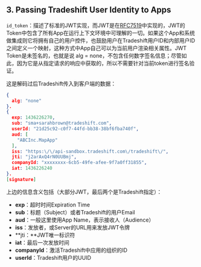 ## 3. Passing Tradeshift User Identity to Apps

`id_token`：描述了标准的JWT实现，而JWT是在[RFC7519](https://www.rfc-editor.org/rfc/rfc7519.txt%22)中实现的，JWT的Token中包含了所有App在运行上下文环境中可理解的一切。如果这个App和系统做集成则它将拥有自己的用户控件，也鼓励用户在Tradeshift用户ID和内部用户ID之间定义一个映射，这种方式中App自己可以为当前用户渲染相关属性。JWT Token是未签名的，也就是说 alg = none，不包含任何数字签名信息；尽管如此，因为它是从指定请求的响应中获取的，所以不需要针对当前token进行签名验证。

这是解码过后Tradeshift传入到客户端的数据：

```json
{
  alg: "none"
}.
{
  exp: 1436226270,
  sub: "sma+sarahbrown@tradeshift.com",
  userId: "21d25c92-c0f7-44fd-bb38-38bf6fba740f",
  aud: [
    "ABCInc.MapApp"
  ],
  iss: "https:\/\/api-sandbox.tradeshift.com\/tradeshift\/",
  jti: "j2arAxQ4rN0UUBmj",
  companyId: "xxxxxxxx-6cb5-49fe-afee-9f7a0ff31855",
  iat: 1436226240
}.
[signature]
```

上边的信息含义包括（大部分JWT，最后两个是Tradeshift指定）：

* **exp**：超时时间Expiration Time
* **sub**：标题（Subject）或者Tradeshift的用户Email
* **aud**：一般这里使用App Name，表示接收人（Audience）
* **iss**：发放者，或Server的URL用来发放JWT令牌
* **jti：**JWT唯一标识符
* **iat**：最后一次发放时间
* **companyId**：激活Tradeshift中应用的组织的ID
* **userId**：Tradeshift用户的UUID





